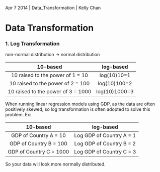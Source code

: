Apr 7 2014 | Data_Transformation | Kelly Chan
# Data Transformation

### 1. Log Transformation

non-normal distribution -> normal distribution

| 10-based                           | log-based     |
|:----------------------------------:|:-------------:|
| 10 raised to the power of 1 = 10   | log(10)10=1   |
| 10 raised to the power of 2 = 100  | log(10)100=2  |
| 10 raised to the power of 3 = 1000 | log(10)1000=3 |


When running linear regression models using GDP, as the data are often positively skewed, so log transformation is often adopted to solve this problem. Ex:

| 10-based                | log-based                |
|:-----------------------:|:------------------------:|
| GDP of Country A = 10   | Log GDP of Country A = 1 |
| GDP of Country B = 100  | Log GDP of Country B = 2 |
| GDP of Country C = 1000 | Log GDP of Country C = 3 |

So your data will look more normally distributed.
